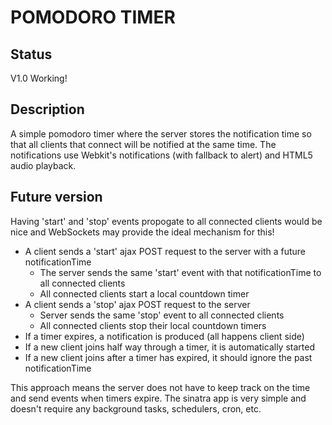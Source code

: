 POMODORO TIMER
==============

Status
------

V1.0 Working!


Description
-----------

A simple pomodoro timer where the server stores the notification time so that
all clients that connect will be notified at the same time.
The notifications use Webkit's notifications (with fallback to alert) and HTML5
audio playback.


Future version
--------------

Having 'start' and 'stop' events propogate to all connected clients would be
nice and WebSockets may provide the ideal mechanism for this!

* A client sends a 'start' ajax POST request to the server with a future notificationTime
  * The server sends the same 'start' event with that notificationTime to all connected clients
  * All connected clients start a local countdown timer
* A client sends a 'stop' ajax POST request to the server
  * Server sends the same 'stop' event to all connected clients
  * All connected clients stop their local countdown timers
* If a timer expires, a notification is produced (all happens client side)
* If a new client joins half way through a timer, it is automatically started
* If a new client joins after a timer has expired, it should ignore the past notificationTime

This approach means the server does not have to keep track on the time and send events when timers expire.
The sinatra app is very simple and doesn't require any background tasks, schedulers, cron, etc.
